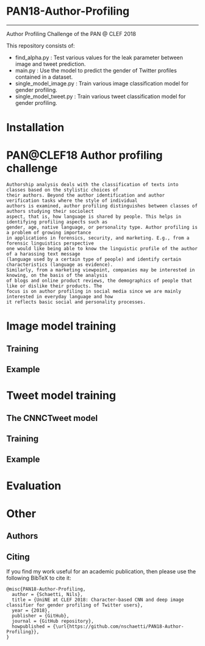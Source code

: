 # PAN18-Author-Profiling

-----------------------------------------------------

Author Profiling Challenge of the PAN @ CLEF 2018

This repository consists of:

* find_alpha.py : Test various values for the leak parameter between image and tweet prediction.
* main.py : Use the model to predict the gender of Twitter profiles contained in a dataset.
* single_model_image.py : Train various image classification model for gender profiling.
* single_model_tweet.py : Train various tweet classification model for gender profiling.

Installation
============


PAN@CLEF18 Author profiling challenge
=====================================

```
Authorship analysis deals with the classification of texts into classes based on the stylistic choices of
their authors. Beyond the author identification and author verification tasks where the style of individual
authors is examined, author profiling distinguishes between classes of authors studying their sociolect
aspect, that is, how language is shared by people. This helps in identifying profiling aspects such as
gender, age, native language, or personality type. Author profiling is a problem of growing importance
in applications in forensics, security, and marketing. E.g., from a forensic linguistics perspective
one would like being able to know the linguistic profile of the author of a harassing text message
(language used by a certain type of people) and identify certain characteristics (language as evidence).
Similarly, from a marketing viewpoint, companies may be interested in knowing, on the basis of the analysis
of blogs and online product reviews, the demographics of people that like or dislike their products. The
focus is on author profiling in social media since we are mainly interested in everyday language and how
it reflects basic social and personality processes.
```

Image model training
====================

## Training


## Example


Tweet model training
====================

## The CNNCTweet model


## Training


## Example

Evaluation
==========

Other
=====

## Authors

## Citing

If you find my work useful for an academic publication, then please use the following BibTeX to cite it:

```
@misc{PAN18-Author-Profiling,
  author = {Schaetti, Nils},
  title = {UniNE at CLEF 2018: Character-based CNN and deep image classifier for gender profiling of Twitter users},
  year = {2018},
  publisher = {GitHub},
  journal = {GitHub repository},
  howpublished = {\url{https://github.com/nschaetti/PAN18-Author-Profiling}},
}
```
